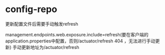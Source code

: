 # config-repo
更新配置文件后需要手动触发refresh

management.endpoints.web.exposure.include=refresh(要在客户端的application.properties中配置，否则/actuator/refresh 404 ，无法进行手动更新)
手动更新地址为/actuator/refresh

